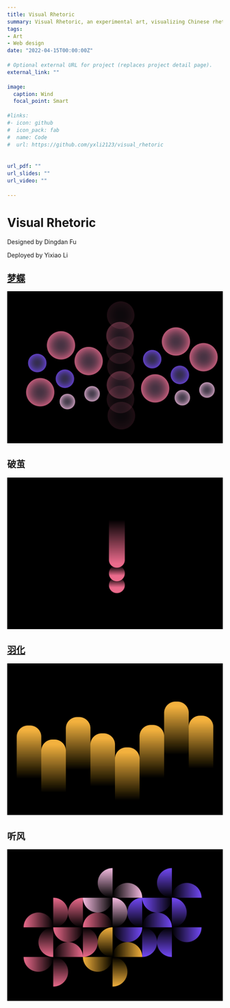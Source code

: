 ```yaml
---
title: Visual Rhetoric
summary: Visual Rhetoric, an experimental art, visualizing Chinese rhetoric, for example, parallelism (), duality (), and palindrome ().
tags:
- Art
- Web design 
date: "2022-04-15T00:00:00Z"

# Optional external URL for project (replaces project detail page).
external_link: ""

image:
  caption: Wind
  focal_point: Smart

#links:
#- icon: github
#  icon_pack: fab
#  name: Code
#  url: https://github.com/yxli2123/visual_rhetoric


url_pdf: ""
url_slides: ""
url_video: ""

---
```


# Visual Rhetoric

Designed by Dingdan Fu

Deployed by Yixiao Li

## [梦蝶](./0/index.html)

![image-20220329154344346](./mengdie.png)

## 破茧

![image-20220329154659936](./podie.png)

## [羽化](./1/index.html)

![image-20220329154920333](./yuhua.png)

## 听风

![image-20220329155004951](./tingfeng.png)


